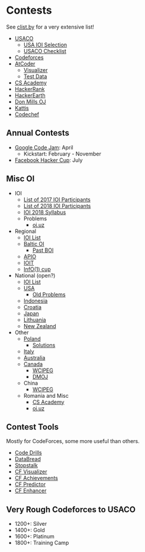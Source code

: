 # Contests
See [clist.by](http://clist.by/) for a very extensive list!

  * [USACO](http://www.usaco.org/)  
    * [USA IOI Selection](https://github.com/bqi343/USACO/blob/master/Contests/USACO%20Links/USA%20IOI%20Selection.md)
    * [USACO Checklist](https://github.com/bqi343/USACO/tree/master/Contests/USACO%20Links)
  * [Codeforces](http://codeforces.com/)
  * [AtCoder](https://atcoder.jp/)
    * [Visualizer](https://kenkoooo.com/atcoder/)
    * [Test Data](https://www.dropbox.com/sh/arnpe0ef5wds8cv/AAAk_SECQ2Nc6SVGii3rHX6Fa?dl=0)
  * [CS Academy](https://csacademy.com/)
  * [HackerRank](https://www.hackerrank.com/dashboard)
  * [HackerEarth](http://hackerearth.com/)
  * [Don Mills OJ](http://dmoj.ca/)
  * [Kattis](https://open.kattis.com/)
  * [Codechef](http://codechef.com/)

## Annual Contests 
  * [Google Code Jam](https://code.google.com/codejam/): April
    * Kickstart: February - November
  * [Facebook Hacker Cup](https://www.facebook.com/hackercup/): July
  
## Misc OI

  * IOI
    * [List of 2017 IOI Participants](http://weaselcrow.com/pro/cf/ioi2017/)
    * [List of 2018 IOI Participants](http://weaselcrow.com/pro/cf/ioi/18/)
    * [IOI 2018 Syllabus](https://people.ksp.sk/~misof/ioi-syllabus/ioi-syllabus.pdf)
    * Problems
      * [oj.uz](https://oj.uz/problems/source/22)
  * Regional
    * [IOI List](http://www.ioinformatics.org/contest/regional.shtml)
    * [Baltic OI](https://oj.uz/problems/source/40)
      * [Past BOI](https://cses.fi/boi/list/)
    * [APIO](https://oj.uz/problems/source/26)
    * [IOIT](http://ioit.altervista.org/2018-teams-and-contests-.html)
    * [InfO(1) cup](http://info1cup.com/)
  * National (open?)
    * [IOI List](http://www.ioinformatics.org/contest/national.shtml)
    * [USA](http://www.usaco.org/)
      * [Old Problems](http://tjsct.wikidot.com/usaco/)
    * [Indonesia](https://competition.ia-toki.org/contests)
    * [Croatia](http://hsin.hr/coci/)
    * [Japan](http://cms.ioi-jp.org/)
    * [Lithuania](http://online.lmio.lt/)
    * [New Zealand](http://www.nzoi.org.nz/nzic/)
  * Other
    * [Poland](https://szkopul.edu.pl/portal/)
      * [Solutions](https://www.oi.edu.pl/old/php/show.php?ac=e190000)
    * [Italy](https://training.olinfo.it/#/overview)
    * [Australia](https://orac.amt.edu.au/)
    * [Canada](https://cemc.math.uwaterloo.ca/contests/computing.html)
      * [WCIPEG](https://wcipeg.com/problems/cat%3Dccc%2Cshow%3D50)
      * [DMOJ](https://dmoj.ca/problems/?category=24)
    * China
      * [WCIPEG](https://wcipeg.com/problems/cat%3Dnoi%2Cshow%3D50)
    * Romania and Misc
      * [CS Academy](https://csacademy.com/contests/)
      * [oj.uz](https://oj.uz/)

  
## Contest Tools

Mostly for CodeForces, some more useful than others.

  * [Code Drills](http://code-drills.com/)
  * [DataBread](http://databread.in/board.php)
  * [Stopstalk](https://www.stopstalk.com)
  * [CF Visualizer](http://cfviz.netlify.com/compare.html)
  * [CF Achievements](http://cfa.yuldashev.net/)
  * [CF Predictor](https://chrome.google.com/webstore/detail/cf-predictor/ocfloejijfhhkkdmheodbaanephbnfhn)
  * [CF Enhancer](https://chrome.google.com/webstore/detail/codeforces-enhancer/ocmandagmgmkcplckgnfgaokpgkfenmp)
  
## Very Rough Codeforces to USACO
  * 1200+: Silver
  * 1400+: Gold
  * 1600+: Platinum
  * 1800+: Training Camp
